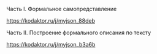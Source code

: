 Часть I. Формальное самопредставление

https://kodaktor.ru/j/myjson_88deb

Часть II. Построение формального описания по тексту

https://kodaktor.ru/j/myjson_b3a6b
